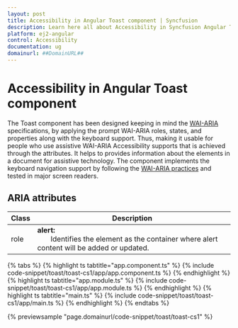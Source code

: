 ```yaml
---
layout: post
title: Accessibility in Angular Toast component | Syncfusion
description: Learn here all about Accessibility in Syncfusion Angular Toast component of Syncfusion Essential JS 2 and more.
platform: ej2-angular
control: Accessibility 
documentation: ug
domainurl: ##DomainURL##
---
```


# Accessibility in Angular Toast component

The Toast component has been designed keeping in mind the [WAI-ARIA](http://www.w3.org/WAI/PF/aria-practices/) specifications, by applying the prompt WAI-ARIA roles, states, and properties along with the keyboard support. Thus, making it usable for people who use assistive WAI-ARIA Accessibility supports that is achieved through the attributes.
It helps to provides information about the elements in a document for assistive technology.
The component implements the keyboard navigation support by following the [WAI-ARIA practices](https://www.w3.org/TR/wai-aria-practices/) and tested in major screen readers.

## ARIA attributes

<!-- markdownlint-disable MD033 -->

| Class | Description |
| -------- | -------- |
| role | <b>alert:</b> <br/>   &nbsp;&nbsp;&nbsp;&nbsp;&nbsp;&nbsp; Identifies the element as the container where alert content will be added or updated. |

{% tabs %}
{% highlight ts tabtitle="app.component.ts" %}
{% include code-snippet/toast/toast-cs1/app/app.component.ts %}
{% endhighlight %}
{% highlight ts tabtitle="app.module.ts" %}
{% include code-snippet/toast/toast-cs1/app/app.module.ts %}
{% endhighlight %}
{% highlight ts tabtitle="main.ts" %}
{% include code-snippet/toast/toast-cs1/app/main.ts %}
{% endhighlight %}
{% endtabs %}
  
{% previewsample "page.domainurl/code-snippet/toast/toast-cs1" %}